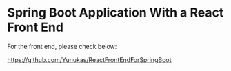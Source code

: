 # Spring Boot Application With a React Front End

For the front end, please check below:

https://github.com/Yunukas/ReactFrontEndForSpringBoot
